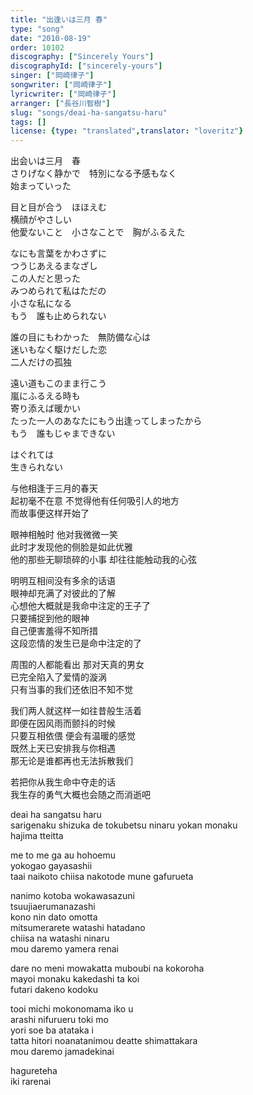 ```yaml
---
title: "出逢いは三月 春"
type: "song"
date: "2010-08-19"
order: 10102
discography: ["Sincerely Yours"]
discographyId: ["sincerely-yours"]
singer: ["岡崎律子"]
songwriter: ["岡崎律子"]
lyricwriter: ["岡崎律子"]
arranger: ["長谷川智樹"]
slug: "songs/deai-ha-sangatsu-haru"
tags: []
license: {type: "translated",translator: "loveritz"}
---
```


出会いは三月　春   
さりげなく静かで　特別になる予感もなく   
始まっていった   
  
目と目が合う　ほほえむ   
横顔がやさしい   
他愛ないこと　小さなことで　胸がふるえた   
  
なにも言葉をかわさずに   
つうじあえるまなざし   
この人だと思った   
みつめられて私はただの   
小さな私になる   
もう　誰も止められない   
  
誰の目にもわかった　無防備な心は   
迷いもなく駆けだした恋   
二人だけの孤独   
  
遠い道もこのまま行こう　   
嵐にふるえる時も   
寄り添えば暖かい   
たった一人のあなたにもう出逢ってしまったから   
もう　誰もじゃまできない   
  
はぐれては　   
生きられない  
  
与他相逢于三月的春天   
起初毫不在意 不觉得他有任何吸引人的地方   
而故事便这样开始了   
  
眼神相触时 他对我微微一笑   
此时才发现他的侧脸是如此优雅   
他的那些无聊琐碎的小事 却往往能触动我的心弦   
  
明明互相间没有多余的话语   
眼神却充满了对彼此的了解   
心想他大概就是我命中注定的王子了   
只要捕捉到他的眼神   
自己便害羞得不知所措   
这段恋情的发生已是命中注定的了   
  
周围的人都能看出 那对天真的男女   
已完全陷入了爱情的漩涡   
只有当事的我们还依旧不知不觉   
  
我们两人就这样一如往昔般生活着   
即便在因风雨而颤抖的时候   
只要互相依偎 便会有温暖的感觉   
既然上天已安排我与你相遇   
那无论是谁都再也无法拆散我们   
  
若把你从我生命中夺走的话   
我生存的勇气大概也会随之而消逝吧  
  
deai ha sangatsu haru   
sarigenaku shizuka de tokubetsu ninaru yokan monaku   
hajima tteitta   
  
me to me ga au hohoemu   
yokogao gayasashii   
taai naikoto chiisa nakotode mune gafurueta   
  
nanimo kotoba wokawasazuni   
tsuujiaerumanazashi   
kono nin dato omotta   
mitsumerarete watashi hatadano   
chiisa na watashi ninaru   
mou daremo yamera renai   
  
dare no meni mowakatta muboubi na kokoroha   
mayoi monaku kakedashi ta koi   
futari dakeno kodoku   
  
tooi michi mokonomama iko u   
arashi nifurueru toki mo   
yori soe ba atataka i   
tatta hitori noanatanimou deatte shimattakara   
mou daremo jamadekinai   
  
hagureteha   
iki rarenai
